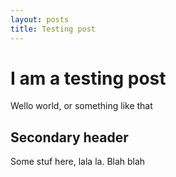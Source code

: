 ```yaml
---
layout: posts
title: Testing post
---
```

# I am a testing post
Wello world, or something like that

## Secondary header
Some stuf here, lala la. Blah blah

